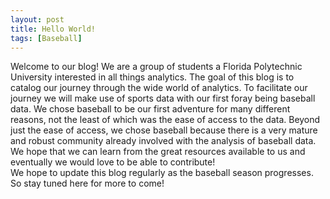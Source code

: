 ```yaml
---
layout: post
title: Hello World!
tags: [Baseball]
---
```


Welcome to our blog! We are a group of students a Florida Polytechnic University interested in all things analytics. The goal of this blog is to catalog our journey through the wide world of analytics. To facilitate our journey we will make use of sports data with our first foray being baseball data. We chose baseball to be our first adventure for many different reasons, not the least of which was the ease of access to the data. Beyond just the ease of access, we chose baseball because there is a very mature and robust community already involved with the analysis of baseball data. We hope that we can learn from the great resources available to us and eventually we would love to be able to contribute!  
We hope to update this blog regularly as the baseball season progresses. So stay tuned here for more to come!
